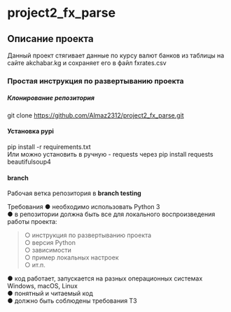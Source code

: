 # project2_fx_parse

## Описание проекта
Данный проект стягивает данные по курсу валют банков 
из таблицы  на сайте akchabar.kg и сохраняет его 
в файл fxrates.csv


### Простая инструкция по развертыванию проекта
##### Клонирование репозитория
git clone https://github.com/Almaz2312/project2_fx_parse.git
#### Установка pypi
pip install -r requirements.txt <br />
Или можно установить в ручную -
requests через pip install requests beautifulsoup4
#### branch
Рабочая ветка репозитория в **branch testing**

Требования
● необходимо использовать Python 3 <br />
● в репозитории должна быть все для локального воспроизведения работы проекта: <br />
>○ инструкция по развертыванию проекта <br />
○ версия Python <br />
○ зависимости <br />
○ пример локальных настроек <br />
○ ит.п. <br />

● код работает, запускается на разных операционных системах Windows, macOS, Linux <br />
● понятный и читаемый код <br />
● должно быть соблюдены требования ТЗ